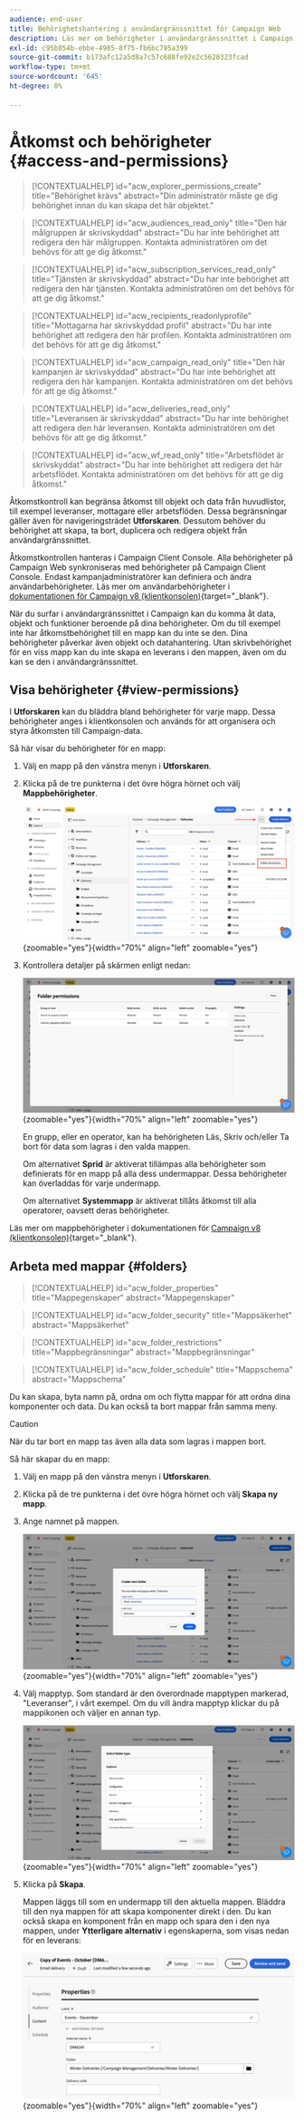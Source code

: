 ```yaml
---
audience: end-user
title: Behörighetshantering i användargränssnittet för Campaign Web
description: Läs mer om behörigheter i användargränssnittet i Campaign Web
exl-id: c95b854b-ebbe-4985-8f75-fb6bc795a399
source-git-commit: b173afc12a5d8a7c57c688fe92e2c5628323fcad
workflow-type: tm+mt
source-wordcount: '645'
ht-degree: 0%

---
```


# Åtkomst och behörigheter {#access-and-permissions}

>[!CONTEXTUALHELP]
>id="acw_explorer_permissions_create"
>title="Behörighet krävs"
>abstract="Din administratör måste ge dig behörighet innan du kan skapa det här objektet."

>[!CONTEXTUALHELP]
>id="acw_audiences_read_only"
>title="Den här målgruppen är skrivskyddad"
>abstract="Du har inte behörighet att redigera den här målgruppen. Kontakta administratören om det behövs för att ge dig åtkomst."

>[!CONTEXTUALHELP]
>id="acw_subscription_services_read_only"
>title="Tjänsten är skrivskyddad"
>abstract="Du har inte behörighet att redigera den här tjänsten. Kontakta administratören om det behövs för att ge dig åtkomst."

>[!CONTEXTUALHELP]
>id="acw_recipients_readonlyprofile"
>title="Mottagarna har skrivskyddad profil"
>abstract="Du har inte behörighet att redigera den här profilen. Kontakta administratören om det behövs för att ge dig åtkomst."

>[!CONTEXTUALHELP]
>id="acw_campaign_read_only"
>title="Den här kampanjen är skrivskyddad"
>abstract="Du har inte behörighet att redigera den här kampanjen. Kontakta administratören om det behövs för att ge dig åtkomst."

>[!CONTEXTUALHELP]
>id="acw_deliveries_read_only"
>title="Leveransen är skrivskyddad"
>abstract="Du har inte behörighet att redigera den här leveransen. Kontakta administratören om det behövs för att ge dig åtkomst."


>[!CONTEXTUALHELP]
>id="acw_wf_read_only"
>title="Arbetsflödet är skrivskyddat"
>abstract="Du har inte behörighet att redigera det här arbetsflödet. Kontakta administratören om det behövs för att ge dig åtkomst."



Åtkomstkontroll kan begränsa åtkomst till objekt och data från huvudlistor, till exempel leveranser, mottagare eller arbetsflöden. Dessa begränsningar gäller även för navigeringsträdet **Utforskaren**. Dessutom behöver du behörighet att skapa, ta bort, duplicera och redigera objekt från användargränssnittet.

Åtkomstkontrollen hanteras i Campaign Client Console. Alla behörigheter på Campaign Web synkroniseras med behörigheter på Campaign Client Console. Endast kampanjadministratörer kan definiera och ändra användarbehörigheter. Läs mer om användarbehörigheter i [dokumentationen för Campaign v8 (klientkonsolen)](https://experienceleague.adobe.com/docs/campaign/campaign-v8/admin/permissions/gs-permissions.html){target="_blank"}.

När du surfar i användargränssnittet i Campaign kan du komma åt data, objekt och funktioner beroende på dina behörigheter. Om du till exempel inte har åtkomstbehörighet till en mapp kan du inte se den. Dina behörigheter påverkar även objekt och datahantering. Utan skrivbehörighet för en viss mapp kan du inte skapa en leverans i den mappen, även om du kan se den i användargränssnittet.

## Visa behörigheter {#view-permissions}

I **Utforskaren** kan du bläddra bland behörigheter för varje mapp. Dessa behörigheter anges i klientkonsolen och används för att organisera och styra åtkomsten till Campaign-data.

Så här visar du behörigheter för en mapp:

1. Välj en mapp på den vänstra menyn i **Utforskaren**.
1. Klicka på de tre punkterna i det övre högra hörnet och välj **Mappbehörigheter**.

   ![](assets/permissions-view-menu.png){zoomable="yes"}{width="70%" align="left" zoomable="yes"}

1. Kontrollera detaljer på skärmen enligt nedan:

   ![](assets/permissions-view-screen.png){zoomable="yes"}{width="70%" align="left" zoomable="yes"}

   En grupp, eller en operator, kan ha behörigheten Läs, Skriv och/eller Ta bort för data som lagras i den valda mappen.

   Om alternativet **Sprid** är aktiverat tillämpas alla behörigheter som definierats för en mapp på alla dess undermappar. Dessa behörigheter kan överladdas för varje undermapp.

   Om alternativet **Systemmapp** är aktiverat tillåts åtkomst till alla operatorer, oavsett deras behörigheter.

Läs mer om mappbehörigheter i dokumentationen för [Campaign v8 (klientkonsolen)](https://experienceleague.adobe.com/docs/campaign/campaign-v8/admin/permissions/folder-permissions.html){target="_blank"}.


## Arbeta med mappar {#folders}

>[!CONTEXTUALHELP]
>id="acw_folder_properties"
>title="Mappegenskaper"
>abstract="Mappegenskaper"

>[!CONTEXTUALHELP]
>id="acw_folder_security"
>title="Mappsäkerhet"
>abstract="Mappsäkerhet"

>[!CONTEXTUALHELP]
>id="acw_folder_restrictions"
>title="Mappbegränsningar"
>abstract="Mappbegränsningar"

>[!CONTEXTUALHELP]
>id="acw_folder_schedule"
>title="Mappschema"
>abstract="Mappschema"

Du kan skapa, byta namn på, ordna om och flytta mappar för att ordna dina komponenter och data. Du kan också ta bort mappar från samma meny.

>[!CAUTION]
>
>När du tar bort en mapp tas även alla data som lagras i mappen bort.

Så här skapar du en mapp:

1. Välj en mapp på den vänstra menyn i **Utforskaren**.
1. Klicka på de tre punkterna i det övre högra hörnet och välj **Skapa ny mapp**.
1. Ange namnet på mappen.

   ![](assets/create-new-subfolder.png){zoomable="yes"}{width="70%" align="left" zoomable="yes"}

1. Välj mapptyp. Som standard är den överordnade mapptypen markerad, &quot;Leveranser&quot;, i vårt exempel. Om du vill ändra mapptyp klickar du på mappikonen och väljer en annan typ.

   ![](assets/create-new-subfolder2.png){zoomable="yes"}{width="70%" align="left" zoomable="yes"}

1. Klicka på **Skapa**.

   Mappen läggs till som en undermapp till den aktuella mappen. Bläddra till den nya mappen för att skapa komponenter direkt i den. Du kan också skapa en komponent från en mapp och spara den i den nya mappen, under **Ytterligare alternativ** i egenskaperna, som visas nedan för en leverans:

   ![](assets/delivery-properties-folder.png){zoomable="yes"}{width="70%" align="left" zoomable="yes"}
